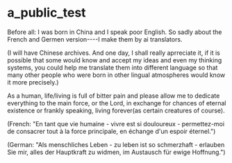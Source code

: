 # a_public_test

Before all: I was born in China and I speak poor English. So sadly about the French and Germen version----I make them by ai translators.

(I will have Chinese archives. And one day, I shall really aprreciate it, if it is possible that some would know and accept my ideas and even my thinking systems, you could help me translate them into different language so that many other people who were born in other lingual atmospheres would know it more precisely.)


As a human, life/living is full of bitter pain and please allow me to dedicate everything to the main force, or the Lord, in exchange for chances of eternal existence or frankly speaking, living forever(as certain creatures of course).

(French: "En tant que vie humaine - vivre est si douloureux - permettez-moi de consacrer tout à la force principale, en échange d'un espoir éternel.")

(German: "Als menschliches Leben - zu leben ist so schmerzhaft - erlauben Sie mir, alles der Hauptkraft zu widmen, im Austausch für ewige Hoffnung.")
